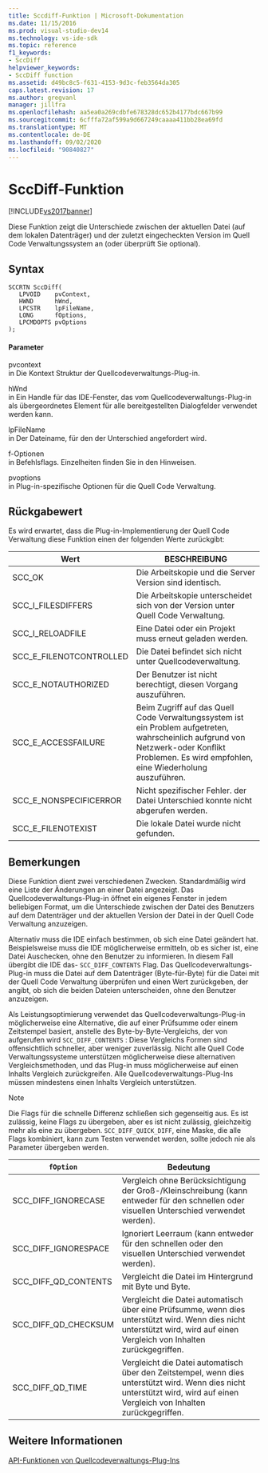 ```yaml
---
title: Sccdiff-Funktion | Microsoft-Dokumentation
ms.date: 11/15/2016
ms.prod: visual-studio-dev14
ms.technology: vs-ide-sdk
ms.topic: reference
f1_keywords:
- SccDiff
helpviewer_keywords:
- SccDiff function
ms.assetid: d49bc8c5-f631-4153-9d3c-feb3564da305
caps.latest.revision: 17
ms.author: gregvanl
manager: jillfra
ms.openlocfilehash: aa5ea0a269cdbfe678328dc652b4177bdc667b99
ms.sourcegitcommit: 6cfffa72af599a9d667249caaaa411bb28ea69fd
ms.translationtype: MT
ms.contentlocale: de-DE
ms.lasthandoff: 09/02/2020
ms.locfileid: "90840827"
---
```

# <a name="sccdiff-function"></a>SccDiff-Funktion
[!INCLUDE[vs2017banner](../includes/vs2017banner.md)]

Diese Funktion zeigt die Unterschiede zwischen der aktuellen Datei (auf dem lokalen Datenträger) und der zuletzt eingecheckten Version im Quell Code Verwaltungssystem an (oder überprüft Sie optional).  
  
## <a name="syntax"></a>Syntax  
  
```cpp#  
SCCRTN SccDiff(  
   LPVOID    pvContext,  
   HWND      hWnd,  
   LPCSTR    lpFileName,  
   LONG      fOptions,  
   LPCMDOPTS pvOptions  
);  
```  
  
#### <a name="parameters"></a>Parameter  
 pvcontext  
 in Die Kontext Struktur der Quellcodeverwaltungs-Plug-in.  
  
 hWnd  
 in Ein Handle für das IDE-Fenster, das vom Quellcodeverwaltungs-Plug-in als übergeordnetes Element für alle bereitgestellten Dialogfelder verwendet werden kann.  
  
 lpFileName  
 in Der Dateiname, für den der Unterschied angefordert wird.  
  
 f-Optionen  
 in Befehlsflags. Einzelheiten finden Sie in den Hinweisen.  
  
 pvoptions  
 in Plug-in-spezifische Optionen für die Quell Code Verwaltung.  
  
## <a name="return-value"></a>Rückgabewert  
 Es wird erwartet, dass die Plug-in-Implementierung der Quell Code Verwaltung diese Funktion einen der folgenden Werte zurückgibt:  
  
|Wert|BESCHREIBUNG|  
|-----------|-----------------|  
|SCC_OK|Die Arbeitskopie und die Server Version sind identisch.|  
|SCC_I_FILESDIFFERS|Die Arbeitskopie unterscheidet sich von der Version unter Quell Code Verwaltung.|  
|SCC_I_RELOADFILE|Eine Datei oder ein Projekt muss erneut geladen werden.|  
|SCC_E_FILENOTCONTROLLED|Die Datei befindet sich nicht unter Quellcodeverwaltung.|  
|SCC_E_NOTAUTHORIZED|Der Benutzer ist nicht berechtigt, diesen Vorgang auszuführen.|  
|SCC_E_ACCESSFAILURE|Beim Zugriff auf das Quell Code Verwaltungssystem ist ein Problem aufgetreten, wahrscheinlich aufgrund von Netzwerk-oder Konflikt Problemen. Es wird empfohlen, eine Wiederholung auszuführen.|  
|SCC_E_NONSPECIFICERROR|Nicht spezifischer Fehler. der Datei Unterschied konnte nicht abgerufen werden.|  
|SCC_E_FILENOTEXIST|Die lokale Datei wurde nicht gefunden.|  
  
## <a name="remarks"></a>Bemerkungen  
 Diese Funktion dient zwei verschiedenen Zwecken. Standardmäßig wird eine Liste der Änderungen an einer Datei angezeigt. Das Quellcodeverwaltungs-Plug-in öffnet ein eigenes Fenster in jedem beliebigen Format, um die Unterschiede zwischen der Datei des Benutzers auf dem Datenträger und der aktuellen Version der Datei in der Quell Code Verwaltung anzuzeigen.  
  
 Alternativ muss die IDE einfach bestimmen, ob sich eine Datei geändert hat. Beispielsweise muss die IDE möglicherweise ermitteln, ob es sicher ist, eine Datei Auschecken, ohne den Benutzer zu informieren. In diesem Fall übergibt die IDE das- `SCC_DIFF_CONTENTS` Flag. Das Quellcodeverwaltungs-Plug-in muss die Datei auf dem Datenträger (Byte-für-Byte) für die Datei mit der Quell Code Verwaltung überprüfen und einen Wert zurückgeben, der angibt, ob sich die beiden Dateien unterscheiden, ohne den Benutzer anzuzeigen.  
  
 Als Leistungsoptimierung verwendet das Quellcodeverwaltungs-Plug-in möglicherweise eine Alternative, die auf einer Prüfsumme oder einem Zeitstempel basiert, anstelle des Byte-by-Byte-Vergleichs, der von aufgerufen wird `SCC_DIFF_CONTENTS` : Diese Vergleichs Formen sind offensichtlich schneller, aber weniger zuverlässig. Nicht alle Quell Code Verwaltungssysteme unterstützen möglicherweise diese alternativen Vergleichsmethoden, und das Plug-in muss möglicherweise auf einen Inhalts Vergleich zurückgreifen. Alle Quellcodeverwaltungs-Plug-Ins müssen mindestens einen Inhalts Vergleich unterstützen.  
  
> [!NOTE]
> Die Flags für die schnelle Differenz schließen sich gegenseitig aus. Es ist zulässig, keine Flags zu übergeben, aber es ist nicht zulässig, gleichzeitig mehr als eine zu übergeben. `SCC_DIFF_QUICK_DIFF`, eine Maske, die alle Flags kombiniert, kann zum Testen verwendet werden, sollte jedoch nie als Parameter übergeben werden.  
  
|`fOption`|Bedeutung|  
|---------------|-------------|  
|SCC_DIFF_IGNORECASE|Vergleich ohne Berücksichtigung der Groß-/Kleinschreibung (kann entweder für den schnellen oder visuellen Unterschied verwendet werden).|  
|SCC_DIFF_IGNORESPACE|Ignoriert Leerraum (kann entweder für den schnellen oder den visuellen Unterschied verwendet werden).|  
|SCC_DIFF_QD_CONTENTS|Vergleicht die Datei im Hintergrund mit Byte und Byte.|  
|SCC_DIFF_QD_CHECKSUM|Vergleicht die Datei automatisch über eine Prüfsumme, wenn dies unterstützt wird. Wenn dies nicht unterstützt wird, wird auf einen Vergleich von Inhalten zurückgegriffen.|  
|SCC_DIFF_QD_TIME|Vergleicht die Datei automatisch über den Zeitstempel, wenn dies unterstützt wird. Wenn dies nicht unterstützt wird, wird auf einen Vergleich von Inhalten zurückgegriffen.|  
  
## <a name="see-also"></a>Weitere Informationen  
 [API-Funktionen von Quellcodeverwaltungs-Plug-Ins](../extensibility/source-control-plug-in-api-functions.md)
